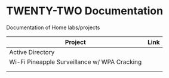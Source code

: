 # TWENTY-TWO Documentation

Documentation of Home labs/projects

| Project | Link |
| ------- | ---- |
| Active Directory | | Link |
| Wi-Fi Pineapple Surveillance w/ WPA Cracking | | Link |
| | | |
| | | |
